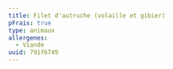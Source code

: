 ```yaml
---
title: Filet d'autruche (volaille et gibier)
pFrais: true
type: animaux
allergenes:
  - Viande
uuid: 791f6749
---
```


